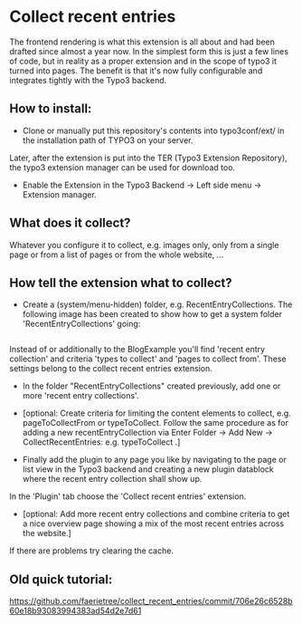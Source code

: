 Collect recent entries
======

The frontend rendering is what this extension is all about and had been drafted since almost a year now. In the simplest form this is just a few lines of code, but in reality as a proper extension and in the scope of typo3 it turned into pages.
The benefit is that it's now fully configurable and integrates tightly with the Typo3 backend.


How to install:
---
* Clone or manually put this repository's contents into typo3conf/ext/ in the installation path of TYPO3 on your server.

Later, after the extension is put into the TER (Typo3 Extension Repository), the typo3 extension manager can be used for download too.

* Enable the Extension in the Typo3 Backend -> Left side menu -> Extension manager.


What does it collect?
---
Whatever you configure it to collect, e.g. images only, only from a single page or from a list of pages or from the whole website, ...


How tell the extension what to collect?
---
* Create a (system/menu-hidden) folder, e.g. RecentEntryCollections.
The following image has been created to show how to get a system folder 'RecentEntryCollections' going:
<img src="http://docs.typo3.org/typo3cms/ExtbaseFluidBook/_images/CreateIndependentRecordsInSystemFolder.jpg" alt="" />

Instead of or additionally to the BlogExample you'll find 'recent entry collection' and criteria 'types to collect' and 'pages to collect from'. These settings belong to the collect recent entries extension. 

* In the folder "RecentEntryCollections" created previously, add one or more 'recent entry collections'.

* [optional: Create criteria for limiting the content elements to collect, e.g. pageToCollectFrom or typeToCollect. Follow the same procedure as for adding a new recentEntryCollection via  Enter Folder -> Add New -> CollectRecentEntries: e.g. typeToCollect .]


* Finally add the plugin to any page you like by navigating to the page or list view in the Typo3 backend and creating a new plugin datablock where the recent entry collection shall show up.

In the 'Plugin' tab choose the 'Collect recent entries' extension.


* [optional: Add more recent entry collections and combine criteria to get a nice overview page showing a mix of the most recent entries across the website.]



If there are problems try clearing the cache. 




Old quick tutorial:
---
https://github.com/faerietree/collect_recent_entries/commit/706e26c6528b60e18b93083994383ad54d2e7d61


